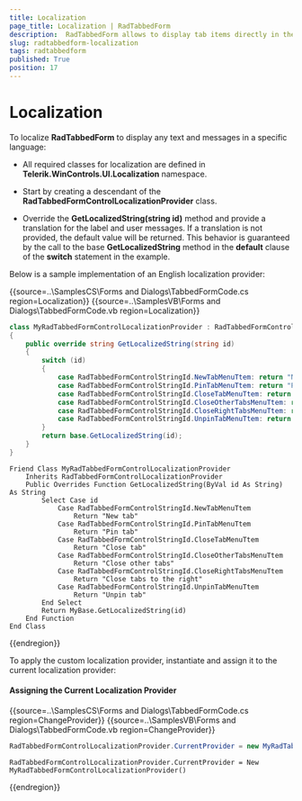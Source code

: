 ```yaml
---
title: Localization
page_title: Localization | RadTabbedForm
description:  RadTabbedForm allows to display tab items directly in the title bar  
slug: radtabbedform-localization
tags: radtabbedform
published: True
position: 17
---
```


# Localization

To localize __RadTabbedForm__ to display any text and messages in a specific language:

* All required classes for localization are defined in __Telerik.WinControls.UI.Localization__ namespace.

* Start by creating a descendant of the __RadTabbedFormControlLocalizationProvider__ class.

* Override the __GetLocalizedString(string id)__ method and provide a translation for the label and user messages. If a translation is not provided, the default value will be returned. This behavior is guaranteed by the call to the base __GetLocalizedString__ method in the __default__ clause of the __switch__ statement in the example.

Below is a sample implementation of an English localization provider:

{{source=..\SamplesCS\Forms and Dialogs\TabbedFormCode.cs region=Localization}} 
{{source=..\SamplesVB\Forms and Dialogs\TabbedFormCode.vb region=Localization}}
````C#
class MyRadTabbedFormControlLocalizationProvider : RadTabbedFormControlLocalizationProvider
{
    public override string GetLocalizedString(string id)
    {
        switch (id)
        {
            case RadTabbedFormControlStringId.NewTabMenuTtem: return "New tab";
            case RadTabbedFormControlStringId.PinTabMenuTtem: return "Pin tab";
            case RadTabbedFormControlStringId.CloseTabMenuTtem: return "Close tab";
            case RadTabbedFormControlStringId.CloseOtherTabsMenuTtem: return "Close other tabs";
            case RadTabbedFormControlStringId.CloseRightTabsMenuTtem: return "Close tabs to the right";
            case RadTabbedFormControlStringId.UnpinTabMenuTtem: return "Unpin tab";
        }
        return base.GetLocalizedString(id);
    }
}

````
````VB.NET
Friend Class MyRadTabbedFormControlLocalizationProvider
    Inherits RadTabbedFormControlLocalizationProvider
    Public Overrides Function GetLocalizedString(ByVal id As String) As String
        Select Case id
            Case RadTabbedFormControlStringId.NewTabMenuTtem
                Return "New tab"
            Case RadTabbedFormControlStringId.PinTabMenuTtem
                Return "Pin tab"
            Case RadTabbedFormControlStringId.CloseTabMenuTtem
                Return "Close tab"
            Case RadTabbedFormControlStringId.CloseOtherTabsMenuTtem
                Return "Close other tabs"
            Case RadTabbedFormControlStringId.CloseRightTabsMenuTtem
                Return "Close tabs to the right"
            Case RadTabbedFormControlStringId.UnpinTabMenuTtem
                Return "Unpin tab"
        End Select
        Return MyBase.GetLocalizedString(id)
    End Function
End Class

```` 

{{endregion}} 

To apply the custom localization provider, instantiate and assign it to the current localization provider:

#### Assigning the Current Localization Provider

{{source=..\SamplesCS\Forms and Dialogs\TabbedFormCode.cs region=ChangeProvider}} 
{{source=..\SamplesVB\Forms and Dialogs\TabbedFormCode.vb region=ChangeProvider}}
````C#
RadTabbedFormControlLocalizationProvider.CurrentProvider = new MyRadTabbedFormControlLocalizationProvider();

````
````VB.NET
RadTabbedFormControlLocalizationProvider.CurrentProvider = New MyRadTabbedFormControlLocalizationProvider()

```` 

{{endregion}} 